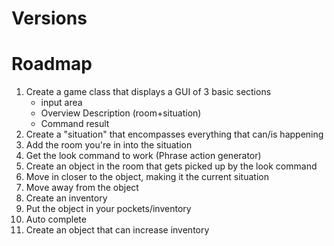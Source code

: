 # Versions

# Roadmap
1. Create a game class that displays a GUI of 3 basic sections
    * input area
    * Overview Description (room+situation)
    * Command result
1. Create a "situation" that encompasses everything that can/is happening
1. Add the room you're in into the situation
1. Get the look command to work (Phrase action generator)
1. Create an object in the room that gets picked up by the look command
1. Move in closer to the object, making it the current situation
1. Move away from the object
1. Create an inventory
1. Put the object in your pockets/inventory
1. Auto complete
1. Create an object that can increase inventory
